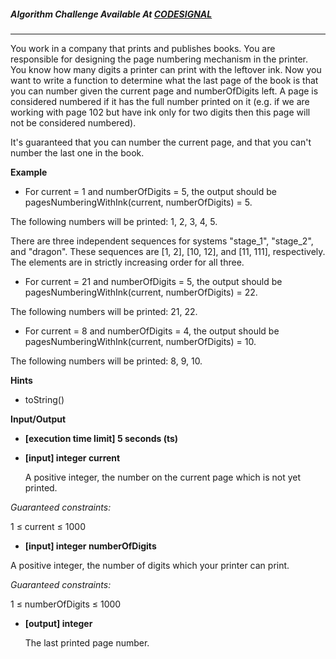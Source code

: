 ##### Algorithm Challenge Available At [CODESIGNAL](https://app.codesignal.com/arcade/code-arcade/labyrinth-of-nested-loops/pdw3izd7SpMTBJqSy/description)

---

You work in a company that prints and publishes books. You are responsible for designing the page numbering mechanism in the printer. You know how many digits a printer can print with the leftover ink. Now you want to write a function to determine what the last page of the book is that you can number given the current page and numberOfDigits left. A page is considered numbered if it has the full number printed on it (e.g. if we are working with page 102 but have ink only for two digits then this page will not be considered numbered).

It's guaranteed that you can number the current page, and that you can't number the last one in the book.

**Example**

- For current = 1 and numberOfDigits = 5, the output should be
  pagesNumberingWithInk(current, numberOfDigits) = 5.

The following numbers will be printed: 1, 2, 3, 4, 5.

There are three independent sequences for systems "stage_1", "stage_2", and "dragon". These sequences are [1, 2], [10, 12], and [11, 111], respectively. The elements are in strictly increasing order for all three.

- For current = 21 and numberOfDigits = 5, the output should be
  pagesNumberingWithInk(current, numberOfDigits) = 22.

The following numbers will be printed: 21, 22.

- For current = 8 and numberOfDigits = 4, the output should be
  pagesNumberingWithInk(current, numberOfDigits) = 10.

The following numbers will be printed: 8, 9, 10.

**Hints**

- toString()

**Input/Output**

- **[execution time limit] 5 seconds (ts)**
- **[input] integer current**

  A positive integer, the number on the current page which is not yet printed.

_Guaranteed constraints:_

1 ≤ current ≤ 1000

- **[input] integer numberOfDigits**

A positive integer, the number of digits which your printer can print.

_Guaranteed constraints:_

1 ≤ numberOfDigits ≤ 1000

- **[output] integer**

  The last printed page number.
